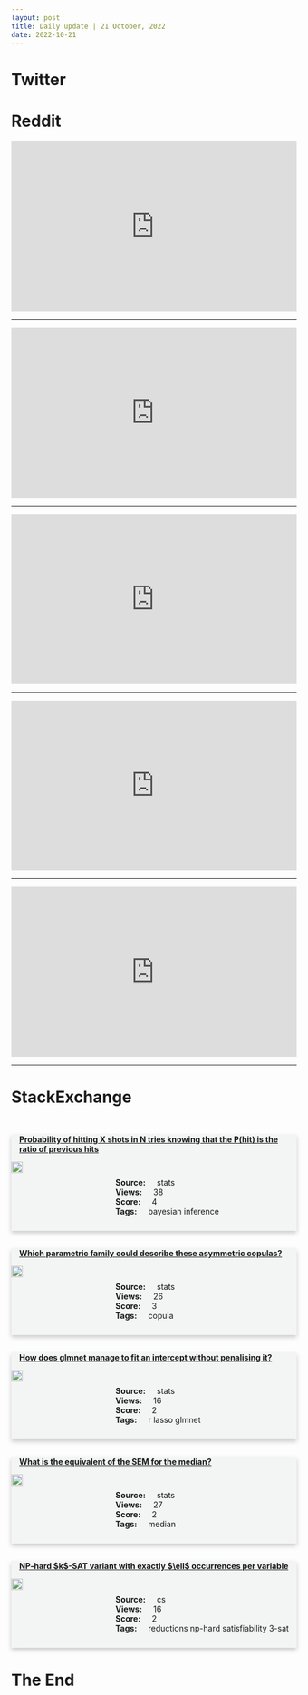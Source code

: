 ```yaml
---
layout: post
title: Daily update | 21 October, 2022
date: 2022-10-21
---
```


<script async src="https://platform.twitter.com/widgets.js" charset="utf-8"></script>


<script src='https://storage.ko-fi.com/cdn/scripts/overlay-widget.js'></script>
<script>
  kofiWidgetOverlay.draw('themldojo', {
    'type': 'floating-chat',
    'floating-chat.donateButton.text': 'Support me',
    'floating-chat.donateButton.background-color': '#f45d22',
    'floating-chat.donateButton.text-color': '#fff'
  });
</script>

# Twitter 

<blockquote class="twitter-tweet"><a href="https://twitter.com/jeremyphoward/status/1582921318348992513"></a></blockquote>

<blockquote class="twitter-tweet"><a href="https://twitter.com/NewTimesRwanda/status/1582975012121718784"></a></blockquote>

<blockquote class="twitter-tweet"><a href="https://twitter.com/danilic/status/1583210405828395008"></a></blockquote>

<blockquote class="twitter-tweet"><a href="https://twitter.com/chemaalonso/status/1582961087699648512"></a></blockquote>

<blockquote class="twitter-tweet"><a href="https://twitter.com/gp_pulipaka/status/1582939930120323072"></a></blockquote>

<blockquote class="twitter-tweet"><a href="https://twitter.com/fastdotai/status/1582923375617650688"></a></blockquote>

<blockquote class="twitter-tweet"><a href="https://twitter.com/DeepMind/status/1583094767247773696"></a></blockquote>

<blockquote class="twitter-tweet"><a href="https://twitter.com/GoogleAI/status/1583145507278331904"></a></blockquote>

<blockquote class="twitter-tweet"><a href="https://twitter.com/GoogleAI/status/1583208951155347457"></a></blockquote>

<blockquote class="twitter-tweet"><a href="https://twitter.com/TensorFlow/status/1583172011471536128"></a></blockquote>

# Reddit 

<iframe id="reddit-embed" src="https://www.redditmedia.com/r/dataengineering/comments/y8o1sy/why_use_spark_at_all?ref_source=embed&amp;ref=share&amp;embed=true" sandbox="allow-scripts allow-same-origin allow-popups" style="border: none;" height="300" width="100%" scrolling="yes"></iframe>
<hr style="width:100%;text-align:left;margin-left:0">
<iframe id="reddit-embed" src="https://www.redditmedia.com/r/datascience/comments/y8lnjn/software_recommendations_to_set_up_automated?ref_source=embed&amp;ref=share&amp;embed=true" sandbox="allow-scripts allow-same-origin allow-popups" style="border: none;" height="300" width="100%" scrolling="yes"></iframe>
<hr style="width:100%;text-align:left;margin-left:0">
<iframe id="reddit-embed" src="https://www.redditmedia.com/r/datascience/comments/y920w9/how_do_decision_trees_choose_split_points_for?ref_source=embed&amp;ref=share&amp;embed=true" sandbox="allow-scripts allow-same-origin allow-popups" style="border: none;" height="300" width="100%" scrolling="yes"></iframe>
<hr style="width:100%;text-align:left;margin-left:0">
<iframe id="reddit-embed" src="https://www.redditmedia.com/r/MachineLearning/comments/y92r69/r_deep_models_that_take_distributions_as_inputs?ref_source=embed&amp;ref=share&amp;embed=true" sandbox="allow-scripts allow-same-origin allow-popups" style="border: none;" height="300" width="100%" scrolling="yes"></iframe>
<hr style="width:100%;text-align:left;margin-left:0">
<iframe id="reddit-embed" src="https://www.redditmedia.com/r/datascience/comments/y8s5er/how_can_bus_delays_be_explained_with_data_science?ref_source=embed&amp;ref=share&amp;embed=true" sandbox="allow-scripts allow-same-origin allow-popups" style="border: none;" height="300" width="100%" scrolling="yes"></iframe>
<hr style="width:100%;text-align:left;margin-left:0">

<style>
.card {
box-shadow: 0 4px 8px 0 rgba(0,0,0,0.2);
transition: 0.3s;
width: 100%;
background-color: #F3F4F4;
}
p{
    margin-left:  3em;
    padding-top: 1em;
}
.part2{
    display: grid;
    grid-template-columns: 1fr 3fr;
}
h4{
    margin: 1em;
}

.card:hover {
box-shadow: 0 8px 16px 0 rgba(0,0,0,0.2);
}
b {
padding: 2px 16px;
}
</style>
  
# StackExchange 


  <br>
  <div class="card">
  <h4><a href='https://stats.stackexchange.com/questions/592969/probability-of-hitting-x-shots-in-n-tries-knowing-that-the-phit-is-the-ratio-o'>Probability of hitting X shots in N tries knowing that the P(hit) is the ratio of previous hits</a></h4> 
  <div class="part2">
      <img src="https://cdn.sstatic.net/Sites/stats/Img/apple-touch-icon@2.png?v=344f57aa10cc" alt="Img missing!" style="width:40%">
      <p><b>Source:</b> stats<br><b>Views:</b> 38<br><b>Score:</b> 4<br><b>Tags:</b> <span class="badge badge-dark">bayesian</span> <span class="badge badge-dark">inference</span></p> 
  </div>
  </div>
      
  <br>
  <div class="card">
  <h4><a href='https://stats.stackexchange.com/questions/592984/which-parametric-family-could-describe-these-asymmetric-copulas'>Which parametric family could describe these asymmetric copulas?</a></h4> 
  <div class="part2">
      <img src="https://cdn.sstatic.net/Sites/stats/Img/apple-touch-icon@2.png?v=344f57aa10cc" alt="Img missing!" style="width:40%">
      <p><b>Source:</b> stats<br><b>Views:</b> 26<br><b>Score:</b> 3<br><b>Tags:</b> <span class="badge badge-dark">copula</span></p> 
  </div>
  </div>
      
  <br>
  <div class="card">
  <h4><a href='https://stats.stackexchange.com/questions/592961/how-does-glmnet-manage-to-fit-an-intercept-without-penalising-it'>How does glmnet manage to fit an intercept without penalising it?</a></h4> 
  <div class="part2">
      <img src="https://cdn.sstatic.net/Sites/stats/Img/apple-touch-icon@2.png?v=344f57aa10cc" alt="Img missing!" style="width:40%">
      <p><b>Source:</b> stats<br><b>Views:</b> 16<br><b>Score:</b> 2<br><b>Tags:</b> <span class="badge badge-dark">r</span> <span class="badge badge-dark">lasso</span> <span class="badge badge-dark">glmnet</span></p> 
  </div>
  </div>
      
  <br>
  <div class="card">
  <h4><a href='https://stats.stackexchange.com/questions/593027/what-is-the-equivalent-of-the-sem-for-the-median'>What is the equivalent of the SEM for the median?</a></h4> 
  <div class="part2">
      <img src="https://cdn.sstatic.net/Sites/stats/Img/apple-touch-icon@2.png?v=344f57aa10cc" alt="Img missing!" style="width:40%">
      <p><b>Source:</b> stats<br><b>Views:</b> 27<br><b>Score:</b> 2<br><b>Tags:</b> <span class="badge badge-dark">median</span></p> 
  </div>
  </div>
      
  <br>
  <div class="card">
  <h4><a href='https://cs.stackexchange.com/questions/154812/np-hard-k-sat-variant-with-exactly-ell-occurrences-per-variable'>NP-hard $k$-SAT variant with exactly $\ell$ occurrences per variable</a></h4> 
  <div class="part2">
      <img src="https://cdn.sstatic.net/Sites/cs/Img/apple-touch-icon@2.png?v=324a3e0c2b03" alt="Img missing!" style="width:40%">
      <p><b>Source:</b> cs<br><b>Views:</b> 16<br><b>Score:</b> 2<br><b>Tags:</b> <span class="badge badge-dark">reductions</span> <span class="badge badge-dark">np-hard</span> <span class="badge badge-dark">satisfiability</span> <span class="badge badge-dark">3-sat</span></p> 
  </div>
  </div>
      
# The End
